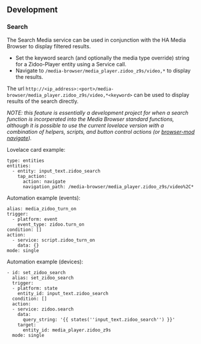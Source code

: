 ## Development

### Search

The Search Media service can be used in conjunction with the HA Media Browser to display filtered results.

* Set the keyword search (and optionally the media type override) string for a Zidoo-Player entity using a Service call.
* Navigate to `/media-browser/media_player.zidoo_z9s/video,*` to display the results. 

The url `http://<ip_address>:<port>/media-browser/media_player.zidoo_z9s/video,*<keyword>` can be used to display results of the search directly.

_NOTE:  this feature is essentially a development project for when a search function is incorperated into the Media Browser standard functions, although it is possible to use the current lovelace version with a combination of helpers, scripts, and button control actions (or [browser-mod navigate](https://github.com/thomasloven/hass-browser_mod))._ 

Lovelace card example:
```
type: entities
entities:
  - entity: input_text.zidoo_search
    tap_action:
      action: navigate
      navigation_path: /media-browser/media_player.zidoo_z9s/video%2C*
```

Automation example (events):
```
alias: media_zidoo_turn_on
trigger:
  - platform: event
    event_type: zidoo.turn_on
condition: []
action:
  - service: script.zidoo_turn_on
    data: {}
mode: single
```

Automation example (devices):
```
- id: set_zidoo_search
  alias: set_zidoo_search
  trigger:
  - platform: state
    entity_id: input_text.zidoo_search
  condition: []
  action:
  - service: zidoo.search
    data:
      query_string: '{{ states(''input_text.zidoo_search'') }}'
    target:
      entity_id: media_player.zidoo_z9s
  mode: single
```


